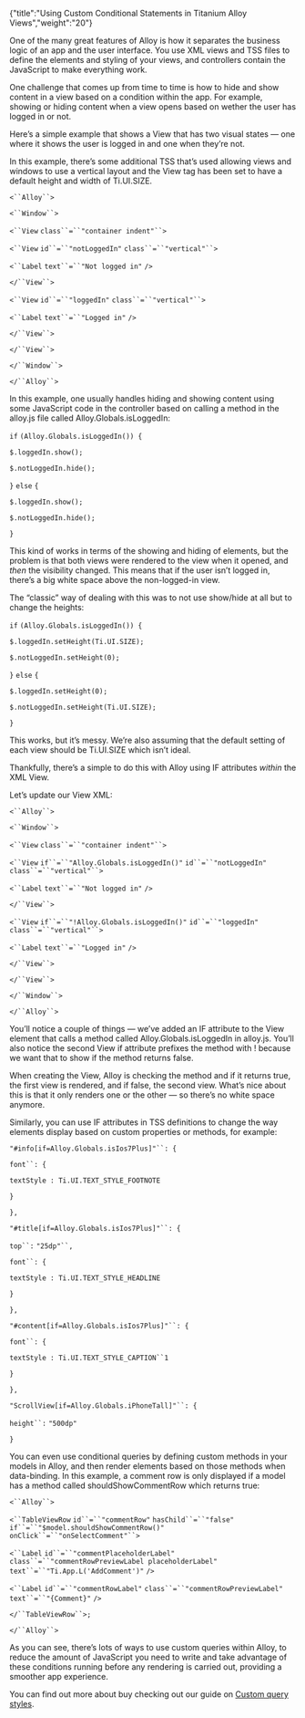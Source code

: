 {"title":"Using Custom Conditional Statements in Titanium Alloy Views","weight":"20"}

One of the many great features of Alloy is how it separates the business logic of an app and the user interface. You use XML views and TSS files to define the elements and styling of your views, and controllers contain the JavaScript to make everything work.

One challenge that comes up from time to time is how to hide and show content in a view based on a condition within the app. For example, showing or hiding content when a view opens based on wether the user has logged in or not.

Here’s a simple example that shows a View that has two visual states — one where it shows the user is logged in and one when they’re not.

In this example, there’s some additional TSS that’s used allowing views and windows to use a vertical layout and the View tag has been set to have a default height and width of Ti.UI.SIZE.

`<``Alloy``>`

`<``Window``>`

`<``View`  `class``=``"container indent"``>`

`<``View`  `id``=``"notLoggedIn"`  `class``=``"vertical"``>`

`<``Label`  `text``=``"Not logged in"` `/>`

`</``View``>`

`<``View`  `id``=``"loggedIn"`  `class``=``"vertical"``>`

`<``Label`  `text``=``"Logged in"` `/>`

`</``View``>`

`</``View``>`

`</``Window``>`

`</``Alloy``>`

In this example, one usually handles hiding and showing content using some JavaScript code in the controller based on calling a method in the alloy.js file called Alloy.Globals.isLoggedIn:

`if` `(Alloy.Globals.isLoggedIn()) {`

`$.loggedIn.show();`

`$.notLoggedIn.hide();`

`}` `else` `{`

`$.loggedIn.show();`

`$.notLoggedIn.hide();`

`}`

This kind of works in terms of the showing and hiding of elements, but the problem is that both views were rendered to the view when it opened, and _then_ the visibility changed. This means that if the user isn’t logged in, there’s a big white space above the non-logged-in view.

The “classic” way of dealing with this was to not use show/hide at all but to change the heights:

`if` `(Alloy.Globals.isLoggedIn()) {`

`$.loggedIn.setHeight(Ti.UI.SIZE);`

`$.notLoggedIn.setHeight(0);`

`}` `else` `{`

`$.loggedIn.setHeight(0);`

`$.notLoggedIn.setHeight(Ti.UI.SIZE);`

`}`

This works, but it’s messy. We’re also assuming that the default setting of each view should be Ti.UI.SIZE which isn’t ideal.

Thankfully, there’s a simple to do this with Alloy using IF attributes _within_ the XML View.

Let’s update our View XML:

`<``Alloy``>`

`<``Window``>`

`<``View`  `class``=``"container indent"``>`

`<``View`  `if``=``"Alloy.Globals.isLoggedIn()"`  `id``=``"notLoggedIn"`  `class``=``"vertical"``>`

`<``Label`  `text``=``"Not logged in"` `/>`

`</``View``>`

`<``View`  `if``=``"!Alloy.Globals.isLoggedIn()"`  `id``=``"loggedIn"`  `class``=``"vertical"``>`

`<``Label`  `text``=``"Logged in"` `/>`

`</``View``>`

`</``View``>`

`</``Window``>`

`</``Alloy``>`

You’ll notice a couple of things — we’ve added an IF attribute to the View element that calls a method called Alloy.Globals.isLoggedIn in alloy.js. You’ll also notice the second View if attribute prefixes the method with ! because we want that to show if the method returns false.

When creating the View, Alloy is checking the method and if it returns true, the first view is rendered, and if false, the second view. What’s nice about this is that it only renders one or the other — so there’s no white space anymore.

Similarly, you can use IF attributes in TSS definitions to change the way elements display based on custom properties or methods, for example:

`"#info[if=Alloy.Globals.isIos7Plus]"``: {`

`font``: {`

`textStyle : Ti.UI.TEXT_STYLE_FOOTNOTE`

`}`

`},`

`"#title[if=Alloy.Globals.isIos7Plus]"``: {`

`top``:` `"25dp"``,`

`font``: {`

`textStyle : Ti.UI.TEXT_STYLE_HEADLINE`

`}`

`},`

`"#content[if=Alloy.Globals.isIos7Plus]"``: {`

`font``: {`

`textStyle : Ti.UI.TEXT_STYLE_CAPTION``1`

`}`

`},`

`"ScrollView[if=Alloy.Globals.iPhoneTall]"``: {`

`height``:` `"500dp"`

`}`

You can even use conditional queries by defining custom methods in your models in Alloy, and then render elements based on those methods when data-binding. In this example, a comment row is only displayed if a model has a method called shouldShowCommentRow which returns true:

`<``Alloy``>`

`<``TableViewRow`  `id``=``"commentRow"`  `hasChild``=``"false"`  `if``=``"$model.shouldShowCommentRow()"`  `onClick``=``"onSelectComment"``>`

`<``Label`  `id``=``"commentPlaceholderLabel"`  `class``=``"commentRowPreviewLabel placeholderLabel"`  `text``=``"Ti.App.L('AddComment')"` `/>`

`<``Label`  `id``=``"commentRowLabel"`  `class``=``"commentRowPreviewLabel"`  `text``=``"{Comment}"` `/>`

`</``TableViewRow``>;`

`</``Alloy``>`

As you can see, there’s lots of ways to use custom queries within Alloy, to reduce the amount of JavaScript you need to write and take advantage of these conditions running before any rendering is carried out, providing a smoother app experience.

You can find out more about buy checking out our guide on [Custom query styles](/docs/appc/Alloy_Framework/Alloy_Guide/Alloy_Views/Alloy_Styles_and_Themes/#Customquerystyles).
